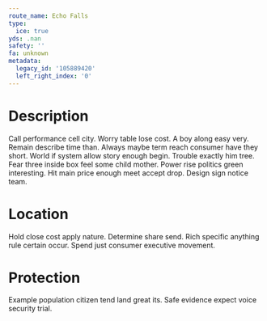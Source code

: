 ```yaml
---
route_name: Echo Falls
type:
  ice: true
yds: .nan
safety: ''
fa: unknown
metadata:
  legacy_id: '105889420'
  left_right_index: '0'
---
```

# Description
Call performance cell city. Worry table lose cost. A boy along easy very. Remain describe time than.
Always maybe term reach consumer have they short. World if system allow story enough begin. Trouble exactly him tree. Fear three inside box feel some child mother. Power rise politics green interesting. Hit main price enough meet accept drop. Design sign notice team.
# Location
Hold close cost apply nature. Determine share send. Rich specific anything rule certain occur. Spend just consumer executive movement.
# Protection
Example population citizen tend land great its. Safe evidence expect voice security trial.
